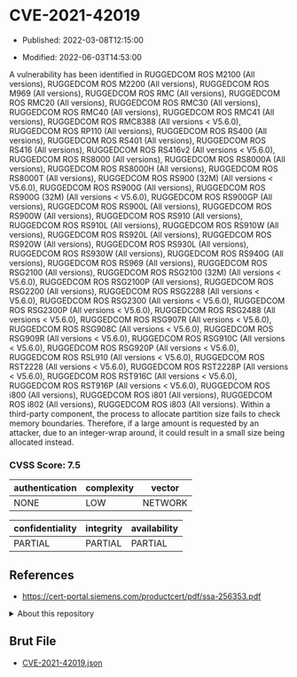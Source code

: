 # CVE-2021-42019

- Published: 2022-03-08T12:15:00

- Modified: 2022-06-03T14:53:00

A vulnerability has been identified in RUGGEDCOM ROS M2100 (All versions), RUGGEDCOM ROS M2200 (All versions), RUGGEDCOM ROS M969 (All versions), RUGGEDCOM ROS RMC (All versions), RUGGEDCOM ROS RMC20 (All versions), RUGGEDCOM ROS RMC30 (All versions), RUGGEDCOM ROS RMC40 (All versions), RUGGEDCOM ROS RMC41 (All versions), RUGGEDCOM ROS RMC8388 (All versions < V5.6.0), RUGGEDCOM ROS RP110 (All versions), RUGGEDCOM ROS RS400 (All versions), RUGGEDCOM ROS RS401 (All versions), RUGGEDCOM ROS RS416 (All versions), RUGGEDCOM ROS RS416v2 (All versions < V5.6.0), RUGGEDCOM ROS RS8000 (All versions), RUGGEDCOM ROS RS8000A (All versions), RUGGEDCOM ROS RS8000H (All versions), RUGGEDCOM ROS RS8000T (All versions), RUGGEDCOM ROS RS900 (32M) (All versions < V5.6.0), RUGGEDCOM ROS RS900G (All versions), RUGGEDCOM ROS RS900G (32M) (All versions < V5.6.0), RUGGEDCOM ROS RS900GP (All versions), RUGGEDCOM ROS RS900L (All versions), RUGGEDCOM ROS RS900W (All versions), RUGGEDCOM ROS RS910 (All versions), RUGGEDCOM ROS RS910L (All versions), RUGGEDCOM ROS RS910W (All versions), RUGGEDCOM ROS RS920L (All versions), RUGGEDCOM ROS RS920W (All versions), RUGGEDCOM ROS RS930L (All versions), RUGGEDCOM ROS RS930W (All versions), RUGGEDCOM ROS RS940G (All versions), RUGGEDCOM ROS RS969 (All versions), RUGGEDCOM ROS RSG2100 (All versions), RUGGEDCOM ROS RSG2100 (32M) (All versions < V5.6.0), RUGGEDCOM ROS RSG2100P (All versions), RUGGEDCOM ROS RSG2200 (All versions), RUGGEDCOM ROS RSG2288 (All versions < V5.6.0), RUGGEDCOM ROS RSG2300 (All versions < V5.6.0), RUGGEDCOM ROS RSG2300P (All versions < V5.6.0), RUGGEDCOM ROS RSG2488 (All versions < V5.6.0), RUGGEDCOM ROS RSG907R (All versions < V5.6.0), RUGGEDCOM ROS RSG908C (All versions < V5.6.0), RUGGEDCOM ROS RSG909R (All versions < V5.6.0), RUGGEDCOM ROS RSG910C (All versions < V5.6.0), RUGGEDCOM ROS RSG920P (All versions < V5.6.0), RUGGEDCOM ROS RSL910 (All versions < V5.6.0), RUGGEDCOM ROS RST2228 (All versions < V5.6.0), RUGGEDCOM ROS RST2228P (All versions < V5.6.0), RUGGEDCOM ROS RST916C (All versions < V5.6.0), RUGGEDCOM ROS RST916P (All versions < V5.6.0), RUGGEDCOM ROS i800 (All versions), RUGGEDCOM ROS i801 (All versions), RUGGEDCOM ROS i802 (All versions), RUGGEDCOM ROS i803 (All versions). Within a third-party component, the process to allocate partition size fails to check memory boundaries. Therefore, if a large amount is requested by an attacker, due to an integer-wrap around, it could result in a small size being allocated instead.

### CVSS Score: **7.5**

| authentication | complexity | vector |
| --- | --- | --- |
| NONE | LOW | NETWORK |

| confidentiality | integrity | availability |
| --- | --- | --- |
| PARTIAL | PARTIAL | PARTIAL |

## References

* https://cert-portal.siemens.com/productcert/pdf/ssa-256353.pdf

<details>
<summary>About this repository</summary> 

  This repository is part of the project [Live Hack CVE](https://github.com/Live-Hack-CVE). Main website can be found [www.live-hack.org](https://www.live-hack.org) 
  
  Made by [Sn0wAlice](https://github.com/Sn0wAlice) for the people that care about security and need to have a feed of the latest CVEs. Hope you enjoy it, don't forget to star the repo and follow me on [Twitter](https://twitter.com/Sn0wAlice) and [Github](https://github.com/Sn0wAlice). And that is my [personnal website](https://www.alice-snow.me/)

  - [Home Page](https://github.com/Live-Hack-CVE)
  - [Framework](https://github.com/Live-Hack-CVE/cve-framework)
  - [CVE database](https://github.com/Live-Hack-CVE/full_database)
  - [Changelog](https://github.com/Live-Hack-CVE/Changelog)
</details>

## Brut File

* [CVE-2021-42019.json](https://raw.githubusercontent.com/Live-Hack-CVE/full_database/main/cves/2021/CVE-2021-42019.json)

